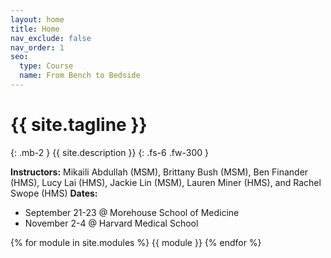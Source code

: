 ```yaml
---
layout: home
title: Home
nav_exclude: false
nav_order: 1
seo:
  type: Course
  name: From Bench to Bedside
---
```


# {{ site.tagline }}
{: .mb-2 }
{{ site.description }}
{: .fs-6 .fw-300 }

**Instructors:**  Mikaili Abdullah (MSM), Brittany Bush (MSM), Ben Finander (HMS), Lucy Lai (HMS), Jackie Lin (MSM), Lauren Miner (HMS), and Rachel Swope (HMS)
**Dates:** 
* September 21-23 @ Morehouse School of Medicine
* November 2-4 @ Harvard Medical School


{% for module in site.modules %}
{{ module }}
{% endfor %}

